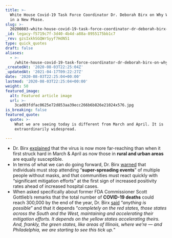 ```yaml
---
title: >-
  White House Covid-19 Task Force Coordinator Dr. Deborah Birx on Why We're Now
  in a New Phase.
slug: >-
  20200803-white-house-covid-19-task-force-coordinator-dr-deborah-birx-on-why-were-now-in-a-new-phase
_id: legacy-f5719c7f-3d40-4b4d-a88a-8955175bb1c7
_rev: gzsIxkhSGQWrSyyf7HdN51
type: quick_quotes
draft: false
aliases:
  - >-
    /white-house-covid-19-task-force-coordinator-dr-deborah-birx-on-why-were-now-in-a-new-phase/
_createdAt: '2020-08-03T22:25:04Z'
_updatedAt: '2021-04-17T09:22:27Z'
date: '2020-08-03T22:25:04+00:00'
lastmod: '2020-08-03T22:25:04+00:00'
weight: 50
featured_image:
  alt: Featured article image
  url: >-
    3cad03fdfac0625e72d853aa39ecc266b6b826e21024x576.jpg
is_breaking: false
featured_quote:
  quote: >-
    What we are seeing today is different from March and April. It is
    extraordinarily widespread.

---
```

* Dr. Birx [explained](https://www.cnn.com/videos/politics/2020/08/02/sotu-birx-on-virus.cnn) that the virus is now more far-reaching than when it first struck hard in March & April as now those in **rural and urban areas** are equally susceptible.
* In terms of what we can do going forward, Dr. Birx [warned](http://transcripts.cnn.com/TRANSCRIPTS/2008/02/sotu.01.html) that individuals must stop attending “**super-spreading events**” of multiple people without masks, and that communities must react quickly with “significant mitigation efforts” at the first sign of increased positivity rates ahead of increased hospital cases.
* When asked specifically about former FDA Commissioner Scott Gottlieb’s remarks that the total number of **COVID-19 deaths** could reach 300,000 by the end of the year, Dr. Birx [said](http://transcripts.cnn.com/TRANSCRIPTS/2008/02/sotu.01.html) “_anything is possible_” and that it depends “_completely on the red states, those states across the South and the West, maintaining and accelerating their mitigation efforts. It depends on the yellow states accelerating theirs. And, frankly, the green states, like areas of Illinois, where we’re — and Philadelphia, we are starting to see this tick up._“